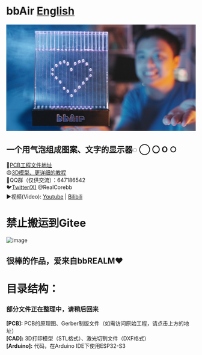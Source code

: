 # bbAir [English](https://github.com/RealCorebb/bbLaser/blob/main/README_EN.md "English")  
![image](https://github.com/RealCorebb/bbAir/blob/main/IMG/Cover_Final.jpg?raw=true)
## 一个用气泡组成图案、文字的显示器◌ ◯ 〇  O ○ 

🔗[PCB工程文件地址](https://oshwhub.com/corebb/bblaser_pro "PCB工程文件地址")  
😄[3D模型、更详细的教程](https://afdian.net/a/kuruibb "3D模型、更详细的教程")  
🐧QQ群（仅供交流）：647186542  
🐦[Twitter(X)](https://twitter.com/RealCorebb "@RealCorebb") @RealCorebb  
▶️视频(Video): [Youtube](https://youtu.be/Ths1KAzwM9w "Youtube")  |  [ Bilibili](https://www.bilibili.com/video/BV1og4y1Z7bx/ " Bilibili")  
# 禁止搬运到Gitee  
![image](https://github.com/RealCorebb/bbAir/blob/main/IMG/poster.png?raw=true)  

## 很棒的作品，爱来自bbREALM♥

# 目录结构：
### 部分文件正在整理中，请稍后回来
**[PCB]:** PCB的原理图、Gerber制版文件（如需访问原始工程，请点击上方的地址）  
**[CAD]:** 3D打印模型（STL格式）、激光切割文件（DXF格式）  
**[Arduino]:** 代码，在Arduino IDE下使用ESP32-S3  
